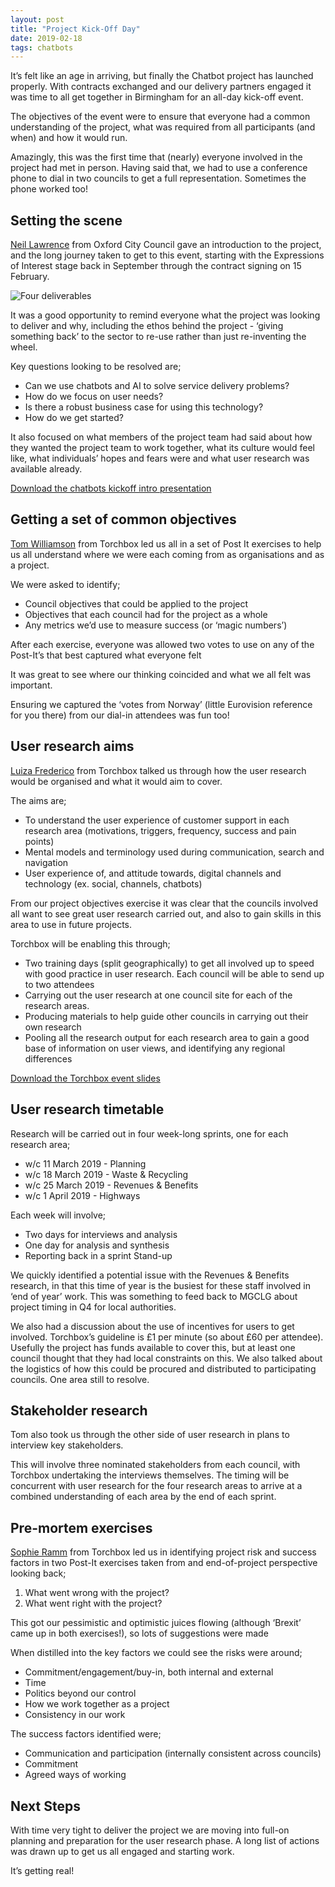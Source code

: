 ```yaml
---
layout: post
title: "Project Kick-Off Day"
date: 2019-02-18
tags: chatbots
---
```


It’s felt like an age in arriving, but finally the Chatbot project has launched properly. With contracts exchanged and our delivery partners engaged it was time to all get together in Birmingham for an all-day kick-off event.

The objectives of the event were to ensure that everyone had a common understanding of the project, what was required from all participants (and when) and how it would run.

Amazingly, this was the first time that (nearly) everyone involved in the project had met in person. Having said that, we had to use a conference phone to dial in two councils to get a full representation. Sometimes the phone worked too!

## Setting the scene

[Neil Lawrence](https://twitter.com/OX1Digital) from Oxford City Council gave an introduction to the project, and the long journey taken to get to this event, starting with the Expressions of Interest stage back in September through the contract signing on 15 February.

![Four deliverables](https://localdigitalchatbots.github.io/uploads/deliverables.jpg)

It was a good opportunity to remind everyone what the project was looking to deliver and why, including the ethos behind the project - ‘giving something back’ to the sector to re-use rather than just re-inventing the wheel.

Key questions looking to be resolved are;

*   Can we use chatbots and AI to solve service delivery problems?
*   How do we focus on user needs?
*   Is there a robust business case for using this technology?
*   How do we get started?

It also focused on what members of the project team had said about how they wanted the project team to work together, what its culture would feel like, what individuals’ hopes and fears were and what user research was available already.

[Download the chatbots kickoff intro presentation](https://app.forestry.io/sites/nbjy2qxxpjtbyg/body-media//uploads/chatbots%20kickoff%20intro%20presentation.pdf)

## Getting a set of common objectives

[Tom Williamson](https://torchbox.com/team/tom-williams/) from Torchbox led us all in a set of Post It exercises to help us all understand where we were each coming from as organisations and as a project.

We were asked to identify;

*   Council objectives that could be applied to the project
*   Objectives that each council had for the project as a whole
*   Any metrics we’d use to measure success (or ‘magic numbers’)

After each exercise, everyone was allowed two votes to use on any of the Post-It’s that best captured what everyone felt

It was great to see where our thinking coincided and what we all felt was important.

Ensuring we captured the ‘votes from Norway’ (little Eurovision reference for you there) from our dial-in attendees was fun too!

## User research aims

[Luiza Frederico](https://torchbox.com/team/luiza-frederico/) from Torchbox talked us through how the user research would be organised and what it would aim to cover.

The aims are;

*   To understand the user experience of customer support in each research area (motivations, triggers, frequency, success and pain points)
*   Mental models and terminology used during communication, search and navigation
*   User experience of, and attitude towards, digital channels and technology (ex. social, channels, chatbots)

From our project objectives exercise it was clear that the councils involved all want to see great user research carried out, and also to gain skills in this area to use in future projects.

Torchbox will be enabling this through;

*   Two training days (split geographically) to get all involved up to speed with good practice in user research. Each council will be able to send up to two attendees
*   Carrying out the user research at one council site for each of the research areas.
*   Producing materials to help guide other councils in carrying out their own research
*   Pooling all the research output for each research area to gain a good base of information on user views, and identifying any regional differences

[Download the Torchbox event slides](https://localdigitalchatbots.github.io/uploads/OCC%20-%20Chatbot%20Kickoff%202019.pdf)

## User research timetable

Research will be carried out in four week-long sprints, one for each research area;

*   w/c 11 March 2019 - Planning
*   w/c 18 March 2019 - Waste & Recycling
*   w/c 25 March 2019 - Revenues & Benefits
*   w/c 1 April 2019 - Highways

Each week will involve;

*   Two days for interviews and analysis
*   One day for analysis and synthesis
*   Reporting back in a sprint Stand-up

We quickly identified a potential issue with the Revenues & Benefits research, in that this time of year is the busiest for these staff involved in ‘end of year’ work. This was something to feed back to MGCLG about project timing in Q4 for local authorities.

We also had a discussion about the use of incentives for users to get involved. Torchbox’s guideline is £1 per minute (so about £60 per attendee). Usefully the project has funds available to cover this, but at least one council thought that they had local constraints on this. We also talked about the logistics of how this could be procured and distributed to participating councils. One area still to resolve.

## Stakeholder research

Tom also took us through the other side of user research in plans to interview key stakeholders.

This will involve three nominated stakeholders from each council, with Torchbox undertaking the interviews themselves. The timing will be concurrent with user research for the four research areas to arrive at a combined understanding of each area by the end of each sprint.

## Pre-mortem exercises

[Sophie Ramm](https://torchbox.com/team/sophie-ramm/) from Torchbox led us in identifying project risk and success factors in two Post-It exercises taken from and end-of-project perspective looking back;

1.  What went wrong with the project?
2.  What went right with the project?

This got our pessimistic and optimistic juices flowing (although ‘Brexit’ came up in both exercises!), so lots of suggestions were made

When distilled into the key factors we could see the risks were around;

*   Commitment/engagement/buy-in, both internal and external
*   Time
*   Politics beyond our control
*   How we work together as a project
*   Consistency in our work

The success factors identified were;

*   Communication and participation (internally consistent across councils)
*   Commitment
*   Agreed ways of working

## Next Steps

With time very tight to deliver the project we are moving into full-on planning and preparation for the user research phase. A long list of actions was drawn up to get us all engaged and starting work.

It’s getting real!
